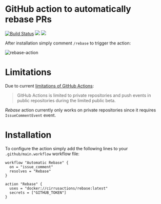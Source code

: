 # GitHub action to automatically rebase PRs

[![Build Status](https://api.cirrus-ci.com/github/cirrus-actions/rebase.svg)](https://cirrus-ci.com/github/cirrus-actions/rebase) [![](https://images.microbadger.com/badges/version/cirrusactions/rebase.svg)](https://microbadger.com/images/cirrusactions/rebase) [![](https://images.microbadger.com/badges/image/cirrusactions/rebase.svg)](https://microbadger.com/images/cirrusactions/rebase)

After installation simply comment `/rebase` to trigger the action:

![rebase-action](https://user-images.githubusercontent.com/989066/51546613-89c38100-1e32-11e9-908c-c0cc69371f3a.gif)

# Limitations

Due to current [limitations of GitHub Actions](https://developer.github.com/actions/):

> GitHub Actions is limited to private repositories and push events in public repositories during the limited public beta.

*Rebase* action currently only works on private repositories since it requires `IssueCommentEvent` event.

# Installation

To configure the action simply add the following lines to your `.github/main.workflow` workflow file:

```
workflow "Automatic Rebase" {
  on = "issue_comment"
  resolves = "Rebase"
}

action "Rebase" {
  uses = "docker://cirrusactions/rebase:latest"
  secrets = ["GITHUB_TOKEN"]
}
```
